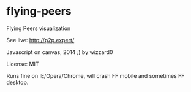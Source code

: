 flying-peers
============

Flying Peers visualization

See live: http://p2p.expert/

Javascript on canvas, 2014 ;) by wizzard0

License: MIT

Runs fine on IE/Opera/Chrome, will crash FF mobile and sometimes FF desktop.
